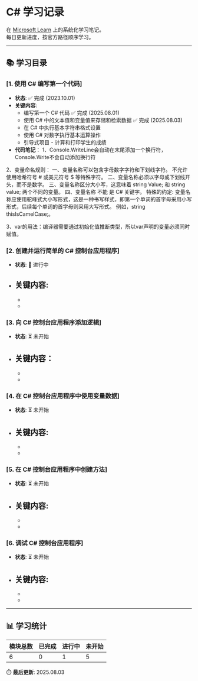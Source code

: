 # C# 学习记录

在 [Microsoft Learn](https://learn.microsoft.com/zh-cn/collections/yz26f8y64n7k07) 上的系统化学习笔记。  
每日更新进度，按官方路径顺序学习。

---

## 📚 学习目录
### [1. 使用 C# 编写第一个代码]
- **状态**: ✅ 完成 (2023.10.01)  
- **关键内容**:  
  - 编写第一个 C# 代码                         ✅ 完成 (2025.08.01)
  - 使用 C# 中的文本值和变量值来存储和检索数据   ✅ 完成 (2025.08.03)
  - 在 C# 中执行基本字符串格式设置
  - 使用 C# 对数字执行基本运算操作
  - 引导式项目 - 计算和打印学生的成绩
- **代码笔记**：
1、Console.WriteLine会自动在末尾添加一个换行符，Console.Write不会自动添加换行符

2、变量命名规则：
一、变量名称可以包含字母数字字符和下划线字符。 不允许使用哈希符号 # 或美元符号 $ 等特殊字符。
二、变量名称必须以字母或下划线开头，而不是数字。
三、变量名称区分大小写，这意味着 string Value; 和 string value; 两个不同的变量。
四、变量名称 不能 是 C# 关键字。
特殊的约定:
变量名称应使用驼峰式大小写形式，这是一种书写样式，即第一个单词的首字母采用小写形式，后续每个单词的首字母则采用大写形式。 例如，string thisIsCamelCase;。

3、var的用法：编译器需要通过初始化值推断类型，所以var声明的变量必须同时赋值。


### [2. 创建并运行简单的 C# 控制台应用程序]
- **状态**: 🔄 进行中  
- **关键内容**:  
  - 
  - 
  - 

### [3. 向 C# 控制台应用程序添加逻辑]
- **状态**: ⏳ 未开始
- **关键内容**：
  -
  -
  -

### [4. 在 C# 控制台应用程序中使用变量数据]
- **状态**: ⏳ 未开始  
- **关键内容**:  
  - 
  - 
  - 

### [5. 在 C# 控制台应用程序中创建方法]
- **状态**: ⏳ 未开始  
- **关键内容**:  
  - 
  - 
  - 

### [6. 调试 C# 控制台应用程序]
- **状态**: ⏳ 未开始  
- **关键内容**:  
  - 
  - 
  - 

---

## 📊 学习统计
| 模块总数 | 已完成 | 进行中 | 未开始 |
|---------|--------|--------|--------|
| 6       | 0      | 1      | 5      |

⏱️ **最后更新**: 2025.08.03  